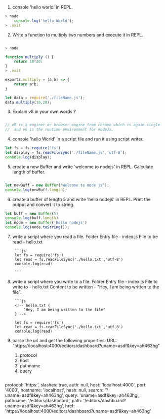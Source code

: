 1. console 'hello world' in REPL.
```js
> node 
    console.log('hello World');
> .exit

```
2. Write a function to multiply two numbers and execute it in REPL.

```js 

> node 

function multiply () {
    return 10*20;
}
> .exit 

exports.multiply = (a,b) => {
    return a*b;
}

let data = require('./fileName.js');
data.multiply(10,20);
```
3. Explain v8 in your own words ?
```js 

// v8 is a enginer or browser engine from chrome which is again single threaded like javascript does so it is . and call stack is the feature of v8 engine.
//  and v8 is the runtime environment for nodeJs.

 ```

4. console 'hello World' in a script file and run it using script writer.
```js
let fs = fs.require('fs')
let display = fs.readFileSync('./fileName.js','utf-8');
console.log(display);
```

5. create a new Buffer and write 'welcome to nodejs' in REPL. Calculate length of buffer.
```js

let newBuff = new Buffer('Welcome to node js');
console.log(newBuff.length);

```
6. create a buffer of length 5 and write 'hello nodejs' in REPL. Print the output and convert it to string.
```js
let buff = new Buffer(5)
console.log(buff.length)
let node = new Buffer('hello nodejs')
console.log(node.toString());
```

7. write a script where you read a file.
    Folder
        Entry file - index.js
        File to be read - hello.txt

        ```js 
        let fs = require('fs')
        let read = fs.readFileSync('./hello.txt','utf-8')
        console.log(read)

        ```
8. write a script where you write to a file.
    Folder
        Entry file - index.js
        File to write to - hello.txt
        Content to be written - "Hey, I am being written to the file".

        ```js
        <!-- hello.txt {
            "Hey, I am being written to the file"
        } -->

        let fs = require('fs')
        let read = fs.readFileSync('./hello.txt','utf-8')
        console.log(read)

9. parse the url and get the following properties:
    URL: "https://localhost:4000/editors/dashboard?uname=asdf&key=ah463hg"
    1. protocol
    2. host
    3. pathname
    4. query
    ```js
  protocol: 'https:',
  slashes: true,
  auth: null,
  host: 'localhost:4000',
  port: '4000',
  hostname: 'localhost',
  hash: null,
  search: '?uname=asdf&key=ah463hg',
  query: 'uname=asdf&key=ah463hg',
  pathname: '/editors/dashboard',
  path: '/editors/dashboard?uname=asdf&key=ah463hg',
  href:
   'https://localhost:4000/editors/dashboard?uname=asdf&key=ah463hg'
   
   ```